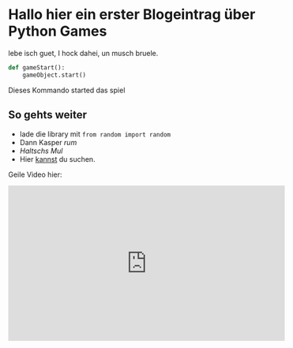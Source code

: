 # Hallo hier ein erster Blogeintrag &uuml;ber Python Games

lebe isch guet, I hock dahei, un musch bruele.

```python
def gameStart():
    gameObject.start()
```

Dieses Kommando started das spiel

## So gehts weiter

- lade die library mit ```from random import random```
- Dann Kasper _rum_
- *Haltschs Mul*
- Hier [kannst](www.google.de) du suchen.


Geile Video hier:

<iframe width="560" height="315" src="https://www.youtube.com/embed/Bw2E4jAXXqg" title="YouTube video player" frameborder="0" allow="accelerometer; autoplay; clipboard-write; encrypted-media; gyroscope; picture-in-picture" allowfullscreen></iframe>